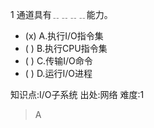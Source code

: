 1
通道具有﹎﹎﹎﹎能力。
- (x) A.执行I/O指令集
- ( ) B.执行CPU指令集
- ( ) C.传输I/O命令
- ( ) D.运行I/O进程

知识点:I/O子系统
出处:网络
难度:1
> A
